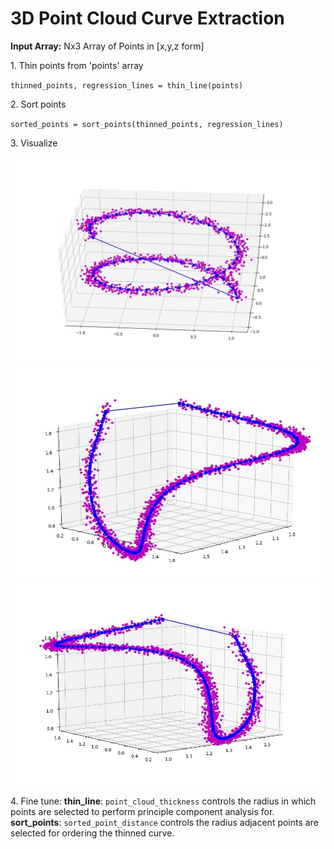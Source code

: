 # 3D Point Cloud Curve Extraction

**Input Array:** Nx3 Array of Points in [x,y,z form]

1\. Thin points from 'points' array 

`thinned_points, regression_lines = thin_line(points)`

2\. Sort points

`sorted_points = sort_points(thinned_points, regression_lines)`

3\. Visualize

![](assets/2020-11-10-11-16-57.png)
![](assets/2020-11-10-11-17-08.png)
![](assets/2020-11-10-11-17-15.png)

4\. Fine tune:
**thin_line**: `point_cloud_thickness` controls the radius in which points are selected to perform principle component analysis for.
**sort_points**: `sorted_point_distance` controls the radius adjacent points are selected for ordering the thinned curve.